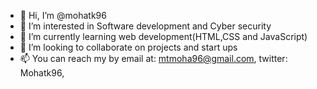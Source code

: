 - 👋 Hi, I’m @mohatk96
- 👀 I’m interested in Software development and Cyber security
- 🌱 I’m currently learning web development(HTML,CSS and JavaScript)
- 💞️ I’m looking to collaborate on projects and start ups
- 📫 You can reach my by email at: mtmoha96@gmail.com, twitter: Mohatk96, 
